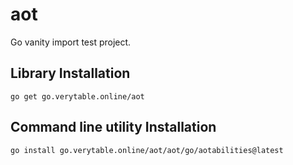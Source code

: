 # aot

Go vanity import test project.

## Library Installation

```
go get go.verytable.online/aot
```

## Command line utility Installation

```
go install go.verytable.online/aot/aot/go/aotabilities@latest
```
